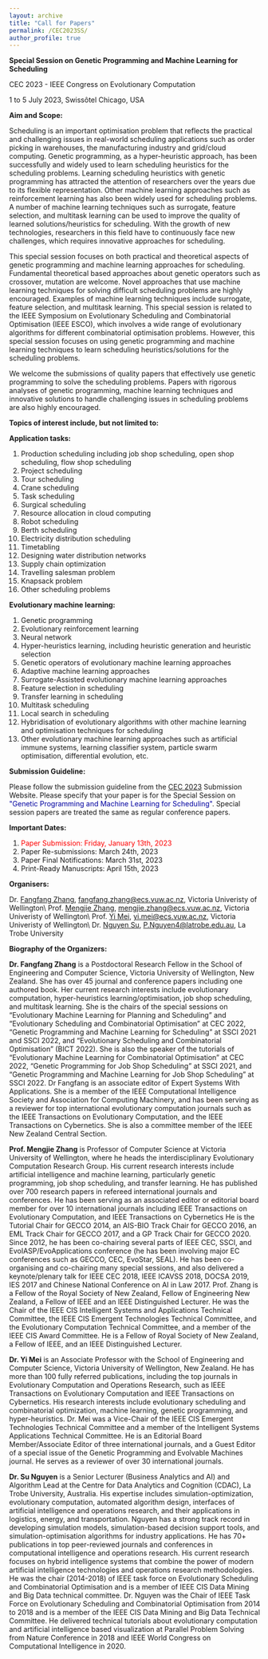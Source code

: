 ```yaml
---
layout: archive
title: "Call for Papers"
permalink: /CEC2023SS/
author_profile: true
---
```


**Special Session on Genetic Programming and Machine Learning for Scheduling**

CEC 2023 - IEEE Congress on Evolutionary Computation

1 to 5 July 2023, Swissôtel Chicago, USA

**Aim and Scope:**

Scheduling is an important optimisation problem that reflects the practical and challenging issues in real-world scheduling applications such as order picking in warehouses, the manufacturing industry and grid/cloud computing. Genetic programming, as a hyper-heuristic approach, has been successfully and widely used to learn scheduling heuristics for the scheduling problems. Learning scheduling heuristics with genetic programming has attracted the attention of researchers over the years due to its flexible representation. Other machine learning approaches such as reinforcement learning has also been widely used for scheduling problems. A number of machine learning techniques such as surrogate, feature selection, and multitask learning can be used to improve the quality of learned solutions/heuristics for scheduling. With the growth of new technologies, researchers in this field have to continuously face new challenges, which requires innovative approaches for scheduling.

This special session focuses on both practical and theoretical aspects of genetic programming and machine learning approaches for scheduling. Fundamental theoretical based approaches about genetic operators such as crossover, mutation are welcome. Novel approaches that use machine learning techniques for solving difficult scheduling problems are highly encouraged. Examples of machine learning techniques include surrogate, feature selection, and multitask learning. This special session is related to the IEEE Symposium on Evolutionary Scheduling and Combinatorial Optimisation (IEEE ESCO), which involves a wide range of evolutionary algorithms for different combinatorial optimisation problems. However, this special session focuses on using genetic programming and machine learning techniques to learn scheduling heuristics/solutions for the scheduling problems.

We welcome the submissions of quality papers that effectively use genetic programming to solve the scheduling problems. Papers with rigorous analyses of genetic programming, machine learning techniques and innovative solutions to handle challenging issues in scheduling problems are also highly encouraged.



**Topics of interest include, but not limited to:**

**Application tasks:**
<ol>
<li> Production scheduling including job shop scheduling, open shop scheduling, flow shop scheduling </li>
<li> Project scheduling </li>
<li> Tour scheduling </li>
<li> Crane scheduling </li>
<li> Task scheduling </li>
<li> Surgical scheduling </li>
<li> Resource allocation in cloud computing </li>
<li> Robot scheduling </li>
<li> Berth scheduling </li>
<li> Electricity distribution scheduling </li>
<li> Timetabling </li>
<li> Designing water distribution networks </li>
<li> Supply chain optimization </li>
<li> Travelling salesman problem </li>
<li> Knapsack problem </li>
<li> Other scheduling problems </li>
</ol>


**Evolutionary machine learning:**
<ol>
<li> Genetic programming </li> 
<li> Evolutionary reinforcement learning </li> 
<li> Neural network </li> 
<li> Hyper-heuristics learning, including heuristic generation and heuristic selection </li> 
<li> Genetic operators of evolutionary machine learning approaches </li> 
<li> Adaptive machine learning approaches </li> 
<li> Surrogate-Assisted evolutionary machine learning approaches </li> 
<li> Feature selection in scheduling </li> 
<li> Transfer learning in scheduling </li> 
<li> Multitask scheduling </li> 
<li> Local search in scheduling </li> 
<li> Hybridisation of evolutionary algorithms with other machine learning and optimisation techniques for scheduling </li> 
<li> Other evolutionary machine learning approaches such as artificial immune systems, learning classifier system, particle swarm optimisation, differential evolution, etc. </li> 
</ol>

**Submission Guideline:**

Please follow the submission guideline from the [CEC 2023](https://2023.ieee-cec.org/) Submission Website. Please specify that your paper is for the Special Session on <span style="color: #0000a0">"Genetic Programming and Machine Learning for Scheduling"</span>. Special session papers are treated the same as regular conference papers.

**Important Dates:**
<ol>
<li> <span style="color: #FF0000">Paper Submission: Friday, January 13th, 2023 </span>
<li> Paper Re-submissions: March 24th, 2023</li>	
<li> Paper Final Notifications: March 31st, 2023 </li> 
<li> Print-Ready Manuscripts: 	April 15th, 2023 </li> 
</ol>

**Organisers:**

Dr. [Fangfang Zhang](https://fangfang-zhang.github.io/), fangfang.zhang@ecs.vuw.ac.nz, Victoria Univeristy of Wellington\\
Prof. [Mengjie Zhang](https://homepages.ecs.vuw.ac.nz/~mengjie/), mengjie.zhang@ecs.vuw.ac.nz, Victoria Univeristy of Wellington\\
Prof. [Yi Mei](https://meiyi1986.github.io/), yi.mei@ecs.vuw.ac.nz, Victoria Univeristy of Wellington\\
Dr. [Nguyen Su](https://scholars.latrobe.edu.au/snguyen), P.Nguyen4@latrobe.edu.au, La Trobe University

**Biography of the Organizers:**

<b>Dr. Fangfang Zhang</b> is a Postdoctoral Research Fellow in the School of Engineering and Computer Science, Victoria University of Wellington, New Zealand. She has over 45 journal and conference papers including one authored book. Her current research interests include evolutionary computation, hyper-heuristics learning/optimisation, job shop scheduling, and multitask learning. She is the chairs of the special sessions on “Evolutionary Machine Learning for Planning and Scheduling” and “Evolutionary Scheduling and Combinatorial Optimisation” at CEC 2022, “Genetic Programming and Machine Learning for Scheduling” at SSCI 2021 and SSCI 2022, and “Evolutionary Scheduling and Combinatorial Optimisation” (BICT 2022). She is also the speaker of the tutorials of “Evolutionary Machine Learning for Combinatorial Optimisation” at CEC 2022, “Genetic Programming for Job Shop Scheduling” at SSCI 2021, and “Genetic Programming and Machine Learning for Job Shop Scheduling” at SSCI 2022.
Dr Fangfang is an associate editor of Expert Systems With Applications. She is a member of the IEEE Computational Intelligence Society and Association for Computing Machinery, and has been serving as a reviewer for top international evolutionary computation journals such as the IEEE Transactions on Evolutionary Computation, and the IEEE Transactions on Cybernetics. She is also a committee member of the IEEE New Zealand Central Section.

<b>Prof. Mengjie Zhang</b> is Professor of Computer Science at Victoria University of Wellington, where he heads the interdisciplinary Evolutionary Computation Research Group. His current research interests include artificial intelligence and machine learning, particularly genetic programming, job shop scheduling, and transfer learning. He has published over 700 research papers in refereed international journals and conferences. He has been serving as an associated editor or editorial board member for over 10 international journals including IEEE Transactions on Evolutionary Computation, and IEEE Transactions on Cybernetics He is the Tutorial Chair for GECCO 2014, an AIS-BIO Track Chair for GECCO 2016, an EML Track Chair for GECCO 2017, and a GP Track Chair for GECCO 2020. Since 2012, he has been co-chairing several parts of IEEE CEC, SSCI, and EvoIASP/EvoApplications conference (he has been involving major EC conferences such as GECCO, CEC, EvoStar, SEAL). He has been co-organising and co-chairing many special sessions, and also delivered a keynote/plenary talk for IEEE CEC 2018, IEEE ICAVSS 2018, DOCSA 2019, IES 2017 and Chinese National Conference on AI in Law 2017.
Prof. Zhang is a Fellow of the Royal Society of New Zealand, Fellow of Engineering New Zealand, a Fellow of IEEE and an IEEE Distinguished Lecturer. He was the Chair of the IEEE CIS Intelligent Systems and Applications Technical Committee, the IEEE CIS Emergent Technologies Technical Committee, and the Evolutionary Computation Technical Committee, and a member of the IEEE CIS Award Committee. He is a Fellow of Royal Society of New Zealand, a Fellow of IEEE, and an IEEE Distinguished Lecturer.


<b>Dr. Yi Mei</b> is an Associate Professor with the School of Engineering and Computer Science, Victoria University of Wellington, New Zealand. He has more than 100 fully referred publications, including the top journals in Evolutionary Computation and Operations Research, such as IEEE Transactions on Evolutionary Computation and IEEE Transactions on Cybernetics. His research interests include evolutionary scheduling and combinatorial optimization, machine learning, genetic programming, and hyper-heuristics.
Dr. Mei was a Vice-Chair of the IEEE CIS Emergent Technologies Technical Committee and a member of the Intelligent Systems Applications Technical Committee. He is an Editorial Board Member/Associate Editor of three international journals, and a Guest Editor of a special issue of the Genetic Programming and Evolvable Machines journal. He serves as a reviewer of over 30 international journals.

<b>Dr. Su Nguyen</b> is a Senior Lecturer (Business Analytics and AI) and Algorithm Lead at the Centre for Data Analytics and Cognition (CDAC), La Trobe University, Australia. His expertise includes simulation-optimization, evolutionary computation, automated algorithm design, interfaces of artificial intelligence and operations research, and their applications in logistics, energy, and transportation. Nguyen has a strong track record in developing simulation models, simulation-based decision support tools, and simulation-optimisation algorithms for industry applications. He has 70+ publications in top peer-reviewed journals and conferences in computational intelligence and operations research. His current research focuses on hybrid intelligence systems that combine the power of modern artificial intelligence technologies and operations research methodologies. He was the chair (2014-2018) of IEEE task force on Evolutionary Scheduling and Combinatorial Optimisation and is a member of IEEE CIS Data Mining and Big Data technical committee. 
Dr. Nguyen was the Chair of IEEE Task Force on Evolutionary Scheduling and Combinatorial Optimisation from 2014 to 2018 and is a member of the IEEE CIS Data Mining and Big Data Technical Committee. He delivered technical tutorials about evolutionary computation and artificial intelligence based visualization at Parallel Problem Solving from Nature Conference in 2018 and IEEE World Congress on Computational Intelligence in 2020.

 

